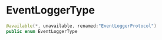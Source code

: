 # EventLoggerType

``` swift
@available(*, unavailable, renamed:"EventLoggerProtocol")
public enum EventLoggerType 
```

